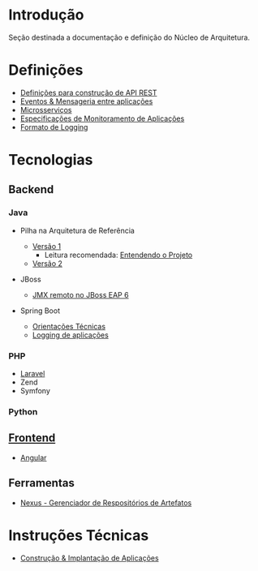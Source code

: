 # Introdução

Seção destinada a documentação e definição do Núcleo de Arquitetura.

# Definições

- [Definições para construção de API REST](rest-apis.md)
- [Eventos & Mensageria entre aplicações](definicoes/eventos/README.md)
- [Microsserviços](microsservices.md)
- [Especificações de Monitoramento de Aplicações](arquitetura/monitoramento-aplicacoes.md)
- [Formato de Logging](definicoes/logging/README.md)

# Tecnologias

## Backend

### Java
- Pilha na Arquitetura de Referência
  - [Versão 1][0ce381c9]
    - Leitura recomendada: [Entendendo o Projeto](https://wiki.capes.gov.br/index.php/DTI:Arquitetura_Servicos_Java_Guia_Programacao_Entendendo_Projeto)
  - [Versão 2](java/pilha-arq-ref/v2/README.md)
- JBoss
  - [JMX remoto no JBoss EAP 6](jboss/jmx-remote-jboss-eap6.md)
- Spring Boot
  - [Orientações Técnicas](java/springboot/orientacoes-tecnicas.md)
  - [Logging de aplicações](java/springboot/logback.md)

  [0ce381c9]: https://wiki.capes.gov.br/index.php/DTI:Arquitetura_Servicos_Java "Ligação externa - Wiki da DTI"

### PHP

- [Laravel](php/laravel)
- Zend
- Symfony

### Python

## [Frontend](frontend/README.md)
- [Angular](frontend/angular.md)

## Ferramentas

  - [Nexus - Gerenciador de Respositórios de Artefatos](ferramentas/nexus.md)

# Instruções Técnicas

  - [Construção & Implantação de Aplicações](arquitetura/arquitetura/release-and-deploy.md)

